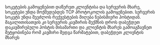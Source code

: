 სოკეტების გამოყენებით დაწერეთ კლიენტისა და სერვერის მხარე, სოკეტები უნდა მოქმედებდეს TCP პროტოკოლის გამოყენებით.
სერვერის სოკეტს უნდა შეეძლოს რექვესტების მიღება ნებისმიერი ჰოსტიდან. მაგალითისათვის კი სერვერის კავშირის შექმნის 
დროს დაბეჭდეთ დაკავშირებული ჰოსტის მისამართი და კლიენტის მხარეს გამოაგზავნეთ შეტყობინება რომ კავშირი შედგა 
წარმატებით, დაბეჭდეთ კლიენტის მხარეს